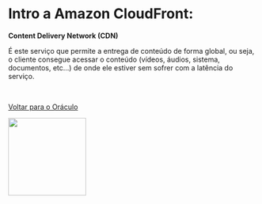 # Intro a Amazon CloudFront:

**Content Delivery Network (CDN)**

É este serviço que permite a entrega de conteúdo de forma global, ou seja, o cliente consegue acessar o conteúdo (vídeos, áudios, sistema, documentos, etc...)
 de onde ele estiver sem sofrer com a latência do serviço.

 <br>

[Voltar para o Oráculo](../../Oracle/Oráculo.md)
<p align="left">
  <img src="https://media0.giphy.com/media/v1.Y2lkPTc5MGI3NjExNHl6NXVoZ2hjZnkxYTNndHdjczdzYm5laW1tc3phMTc4ZjNwZXpkciZlcD12MV9pbnRlcm5hbF9naWZfYnlfaWQmY3Q9Zw/MgkBTmxt18lGg/giphy.gif" width="157"/>
</p>